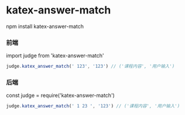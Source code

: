 # katex-answer-match

npm install katex-answer-match

### 前端

import judge from 'katex-answer-match'

```javascript
judge.katex_answer_match(' 123', '123') // ('课程内容', '用户输入')
```


### 后端

const judge = require('katex-answer-match')

```javascript
judge.katex_answer_match(' 1 23 ', '123') // ('课程内容', '用户输入')
```